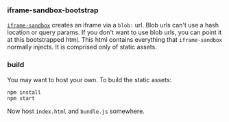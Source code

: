 ### iframe-sandbox-bootstrap

[`iframe-sandbox`](https://github.com/kumavis/iframe-sandbox) creates an iframe via a `blob:` url.
Blob urls can't use a hash location or query params.
If you don't want to use blob urls, you can point it at this bootstrapped html.
This html contains everything that `iframe-sandbox` normally injects.
It is comprised only of static assets.

### build

You may want to host your own. To build the static assets:
```
npm install
npm start
```

Now host `index.html` and `bundle.js` somewhere.